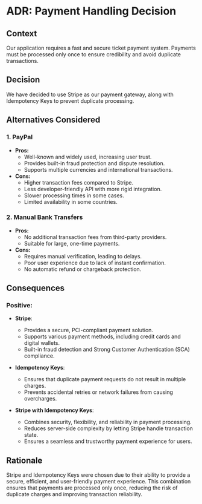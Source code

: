 # ADR: Payment Handling Decision

## Context
Our application requires a fast and secure ticket payment system. Payments must be processed only once to ensure credibility and avoid duplicate transactions.

## Decision
We have decided to use Stripe as our payment gateway, along with Idempotency Keys to prevent duplicate processing.

## Alternatives Considered

### 1. **PayPal**
   - **Pros:**
     - Well-known and widely used, increasing user trust.
     - Provides built-in fraud protection and dispute resolution.
     - Supports multiple currencies and international transactions.
   - **Cons:**
     - Higher transaction fees compared to Stripe.
     - Less developer-friendly API with more rigid integration.
     - Slower processing times in some cases.
     - Limited availability in some countries.

### 2. **Manual Bank Transfers**
   - **Pros:**
     - No additional transaction fees from third-party providers.
     - Suitable for large, one-time payments.
   - **Cons:**
     - Requires manual verification, leading to delays.
     - Poor user experience due to lack of instant confirmation.
     - No automatic refund or chargeback protection.

## Consequences

### **Positive:**
- **Stripe**:
  - Provides a secure, PCI-compliant payment solution.
  - Supports various payment methods, including credit cards and digital wallets.
  - Built-in fraud detection and Strong Customer Authentication (SCA) compliance.

- **Idempotency Keys**:
  - Ensures that duplicate payment requests do not result in multiple charges.
  - Prevents accidental retries or network failures from causing overcharges.

- **Stripe with Idempotency Keys**:
  - Combines security, flexibility, and reliability in payment processing.
  - Reduces server-side complexity by letting Stripe handle transaction state.
  - Ensures a seamless and trustworthy payment experience for users.

## Rationale
Stripe and Idempotency Keys were chosen due to their ability to provide a secure, efficient, and user-friendly payment experience. This combination ensures that payments are processed only once, reducing the risk of duplicate charges and improving transaction reliability.
